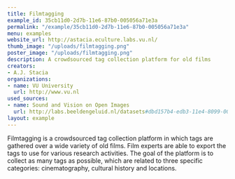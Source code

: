 ```yaml
---
title: Filmtagging
example_id: 35cb11d0-2d7b-11e6-87b0-005056a71e3a
permalink: "/example/35cb11d0-2d7b-11e6-87b0-005056a71e3a"
menu: examples
website_url: http://astacia.eculture.labs.vu.nl/
thumb_image: "/uploads/filmtagging.png"
poster_image: "/uploads/filmtagging.png"
description: A crowdsourced tag collection platform for old films
creators:
- A.J. Stacia
organizations:
- name: VU University
  url: http://www.vu.nl
used_sources:
- name: Sound and Vision on Open Images
  url: http://labs.beeldengeluid.nl/datasets#dbd157b4-edb3-11e4-8099-005056a71e3a
layout: example
---
```


Filmtagging is a crowdsourced tag collection platform in which tags are gathered over a wide variety of old films. Film experts are able to export the tags to use for various research activities. The goal of the platform is to collect as many tags as possible, which are related to three specific categories: cinematography, cultural history and locations.
